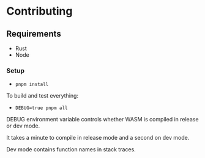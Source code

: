 # Contributing

## Requirements

- Rust
- Node

### Setup

- `pnpm install`

To build and test everything:

- `DEBUG=true pnpm all`

DEBUG environment variable controls whether WASM is compiled in release or dev mode.

It takes a minute to compile in release mode and a second on dev mode.

Dev mode contains function names in stack traces.
